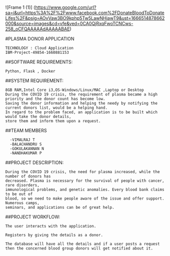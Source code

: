 ![Frame 1 (1)]
(https://www.google.com/url?sa=i&url=https%3A%2F%2Fwww.facebook.com%2FDonateBloodToDonateLifes%2F&psig=AOvVaw3BO9kphp5Tw5LawNHiawT9&ust=1666514878662000&source=images&cd=vfe&ved=0CA0QjRxqFwoTCNCws-258_oCFQAAAAAdAAAAABAE)


#PLASMA DONOR APPLICATION
```text
TECHNOLOGY : Cloud Application 
IBM-Project-49854-1660881153
```
##SOFTWARE REQUIREMENTS:
```text
Python, Flask , Docker
```
##SYSTEM REQUIREMENT:
```text
8GB RAM,Intel Core i3,OS-Windows/Linux/MAC ,Laptop or Desktop
During the COVID 19 crisis, the requirement of plasma became a high priority and the donor count has become low. 
Saving the donor information and helping the needy by notifying the current donors list, would be a helping hand.
In regard to the problem faced, an application is to be built which would take the donor details, 
store them and inform them upon a request.
```
##TEAM MEMBERS
```text
  -VIMALRAJ T
  -BALACHANDRU S
  -GOKULAKANNAN N
  -NANDHAKUMAR P
```
##PROJECT DESCRIPTION:
```text
During the COVID 19 crisis, the need for plasma increased, while the number of donors has
decreased. Plasma is necessary for the survival of people with cancer, rare disorders,
immunological problems, and genetic anomalies. Every blood bank claims to be out of
blood, so we need to make people aware of the issue and offer support. Numerous camps,
seminars, and applications can be of great help.
```
##PROJECT WORKFLOW:
```text
The user interacts with the application.

Registers by giving the details as a donor.

The database will have all the details and if a user posts a request then the concerned blood group donors will get notified about it.
 ```
 

